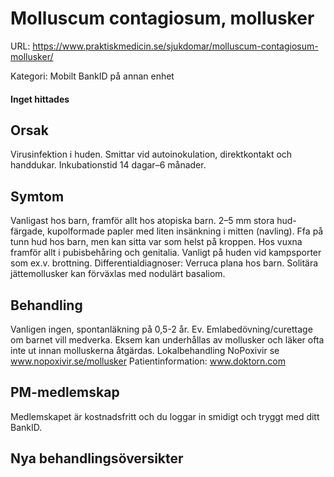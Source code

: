 # Molluscum contagiosum, mollusker

URL: https://www.praktiskmedicin.se/sjukdomar/molluscum-contagiosum-mollusker/



Kategori: Mobilt BankID på annan enhet

#### Inget hittades

## Orsak

Virusinfektion i huden. Smittar vid autoinokulation, direktkontakt och handdukar. Inkubationstid 14 dagar–6 månader.

## Symtom

Vanligast hos barn, framför allt hos atopiska barn. 2–5 mm stora hud-färgade, kupolformade papler med liten insänkning i mitten (navling). Ffa på tunn hud hos barn, men kan sitta var som helst på kroppen. Hos vuxna framför allt i pubisbehåring och genitalia. Vanligt på huden vid kampsporter som ex.v. brottning.
Differentialdiagnoser: Verruca plana hos barn. Solitära jättemollusker kan förväxlas med nodulärt basaliom.

## Behandling

Vanligen ingen, spontanläkning på 0,5-2 år. Ev. Emlabedövning/curettage om barnet vill medverka. Eksem kan underhållas av mollusker och läker ofta inte ut innan molluskerna åtgärdas.
Lokalbehandling NoPoxivir se www.nopoxivir.se/mollusker
Patientinformation: www.doktorn.com

## PM-medlemskap

Medlemskapet är kostnadsfritt och du loggar in smidigt och tryggt med ditt BankID.

## Nya behandlingsöversikter

